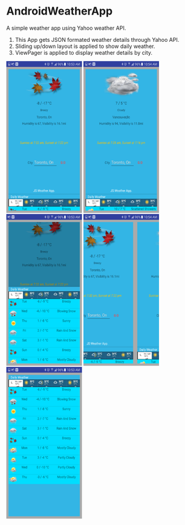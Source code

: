 # AndroidWeatherApp
A simple weather app using Yahoo weather API.

1. This App gets JSON formated weather details through Yahoo API.
2. Sliding up/down layout is applied to show daily weather.
3. ViewPager is applied to display weather details by city.

<img src="https://github.com/JamesSung/AndroidWeatherApp/blob/master/image7.png" width="200" height="400">


<img src="https://github.com/JamesSung/AndroidWeatherApp/blob/master/image6.png" width="200" height="400">


<img src="https://github.com/JamesSung/AndroidWeatherApp/blob/master/image5.png" width="200" height="400">


<img src="https://github.com/JamesSung/AndroidWeatherApp/blob/master/image4.png" width="200" height="400">


<img src="https://github.com/JamesSung/AndroidWeatherApp/blob/master/image3.png" width="200" height="400">


